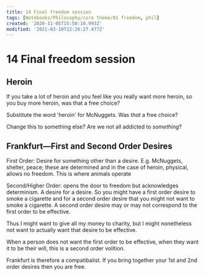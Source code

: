 ```yaml
---
title: 14 Final freedom session
tags: [Notebooks/Philosophy/core theme/01 freedom, phil]
created: '2020-11-05T15:50:10.993Z'
modified: '2021-03-10T22:26:27.477Z'
---
```


# 14 Final freedom session
## Heroin
If you take a lot of heroin and you feel like you really want more heroin, so you buy more heroin, was that a free choice?

Substitute the word 'heroin' for McNuggets. Was *that* a free choice?

Change this to something else? Are we not all addicted to *something*?

## Frankfurt—First and Second Order Desires

First Order: Desire for something other than a desire. E.g. McNuggets, shelter, peace; these are determined and in the case of heroin, physical, allows no freedom. This is where animals operate

Second/Higher Order: opens the door to freedom but acknowledges determinism. A desire for a desire. So you might have a first order desire to smoke a cigarette  and for a second order desire that you might not want to smoke a cigarette. A second order desire may or may not correspond to the first order to be effective.

Thus I might want to give all my money to charity, but I might nonetheless not want to actually want that desire to be effective.

When a person does not want the first order to be effective, when they want it to be their will, this is a second order volition.

Frankfurt is therefore a compatibalist. If you bring together your 1st and 2nd order desires then you are free.
